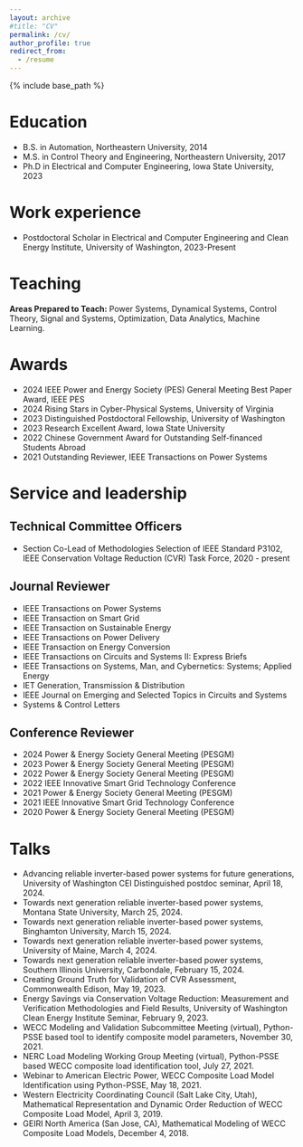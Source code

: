 ```yaml
---
layout: archive
#title: "CV"
permalink: /cv/
author_profile: true
redirect_from:
  - /resume
---
```


{% include base_path %}

# Education
* B.S. in Automation, Northeastern University, 2014
* M.S. in Control Theory and Engineering, Northeastern University, 2017
* Ph.D in Electrical and Computer Engineering, Iowa State University, 2023

# Work experience
* Postdoctoral Scholar in Electrical and Computer Engineering and Clean Energy Institute, University of Washington, 2023-Present
    
# Teaching
**Areas Prepared to Teach:** Power Systems, Dynamical Systems, Control Theory, Signal and Systems,
Optimization, Data Analytics, Machine Learning.

# Awards
* 2024 IEEE Power and Energy Society (PES) General Meeting Best Paper Award, IEEE PES
* 2024 Rising Stars in Cyber-Physical Systems, University of Virginia
* 2023 Distinguished Postdoctoral Fellowship, University of Washington
* 2023 Research Excellent Award, Iowa State University
* 2022 Chinese Government Award for Outstanding Self-financed Students Abroad
* 2021 Outstanding Reviewer, IEEE Transactions on Power Systems
  
# Service and leadership <br> 
## Technical Committee Officers
* Section Co-Lead of Methodologies Selection of IEEE Standard P3102, IEEE Conservation Voltage
Reduction (CVR) Task Force, 2020 - present

## Journal Reviewer
* IEEE Transactions on Power Systems
* IEEE Transaction on Smart Grid
* IEEE Transaction on Sustainable Energy
* IEEE Transactions on Power Delivery
* IEEE Transaction on Energy Conversion
* IEEE Transactions on Circuits and Systems II: Express Briefs
* IEEE Transactions on Systems, Man, and Cybernetics: Systems; Applied Energy
* IET Generation, Transmission & Distribution
* IEEE Journal on Emerging and Selected Topics in Circuits and Systems
* Systems & Control Letters

## Conference Reviewer
* 2024 Power & Energy Society General Meeting (PESGM)
* 2023 Power & Energy Society General Meeting (PESGM)
* 2022 Power & Energy Society General Meeting (PESGM)
* 2022 IEEE Innovative Smart Grid Technology Conference
* 2021 Power & Energy Society General Meeting (PESGM)
* 2021 IEEE Innovative Smart Grid Technology Conference
* 2020 Power & Energy Society General Meeting (PESGM)

# Talks

*	Advancing reliable inverter-based power systems for future generations, University of Washington CEI Distinguished postdoc seminar, April 18, 2024.
*	Towards next generation reliable inverter-based power systems, Montana State University, March 25, 2024.
*	Towards next generation reliable inverter-based power systems, Binghamton University, March 15, 2024.
*	Towards next generation reliable inverter-based power systems, University of Maine, March 4, 2024.
*	Towards next generation reliable inverter-based power systems, Southern Illinois University, Carbondale, February 15, 2024.
*	Creating Ground Truth for Validation of CVR Assessment, Commonwealth Edison, May 19, 2023. 
* Energy Savings via Conservation Voltage Reduction: Measurement and Verification Methodologies and Field Results, University of Washington Clean Energy Institute Seminar, February 9, 2023.
* WECC Modeling and Validation Subcommittee Meeting (virtual), Python-PSSE based tool to identify composite model parameters, November 30, 2021.
* NERC Load Modeling Working Group Meeting (virtual), Python-PSSE based WECC composite load identification tool, July 27, 2021.
* Webinar to American Electric Power, WECC Composite Load Model Identification using Python-PSSE, May 18, 2021.
* Western Electricity Coordinating Council (Salt Lake City, Utah), Mathematical Representation and Dynamic Order Reduction of WECC Composite Load Model, April 3, 2019.
* GEIRI North America (San Jose, CA), Mathematical Modeling of WECC Composite Load Models, December 4, 2018.
